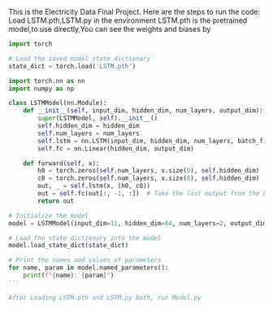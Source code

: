 This is the Electricity Data Final Project. Here are the steps to run the code:
Load LSTM.pth,LSTM.py in the environment
LSTM.pth is the pretrained model,to use directly,You can see the weights and biases by

```python
import torch

# Load the saved model state dictionary
state_dict = torch.load('LSTM.pth')

import torch.nn as nn
import numpy as np

class LSTMModel(nn.Module):
    def __init__(self, input_dim, hidden_dim, num_layers, output_dim):
        super(LSTMModel, self).__init__()
        self.hidden_dim = hidden_dim
        self.num_layers = num_layers
        self.lstm = nn.LSTM(input_dim, hidden_dim, num_layers, batch_first=True)
        self.fc = nn.Linear(hidden_dim, output_dim)

    def forward(self, x):
        h0 = torch.zeros(self.num_layers, x.size(0), self.hidden_dim)
        c0 = torch.zeros(self.num_layers, x.size(0), self.hidden_dim)
        out, _ = self.lstm(x, (h0, c0))
        out = self.fc(out[:, -1, :])  # Take the last output from the LSTM
        return out

# Initialize the model
model = LSTMModel(input_dim=11, hidden_dim=64, num_layers=2, output_dim=11)

# Load the state dictionary into the model
model.load_state_dict(state_dict)

# Print the names and values of parameters
for name, param in model.named_parameters():
    print(f"{name}: {param}")
'''

After Loading LSTM.pth and LSTM.py both, run Model.py

